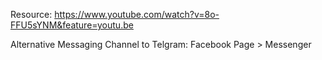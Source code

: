 Resource: https://www.youtube.com/watch?v=8o-FFU5sYNM&feature=youtu.be

Alternative Messaging Channel to Telgram:
  Facebook Page > Messenger
